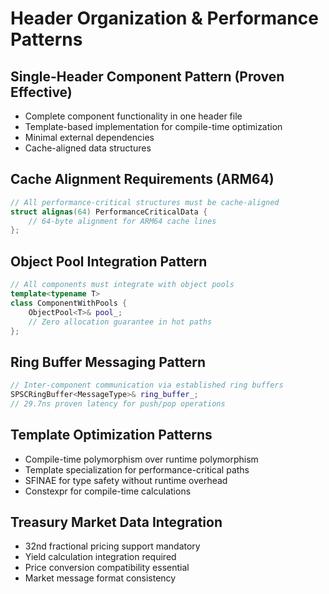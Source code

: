 # Header Organization & Performance Patterns

## Single-Header Component Pattern (Proven Effective)
- Complete component functionality in one header file
- Template-based implementation for compile-time optimization
- Minimal external dependencies
- Cache-aligned data structures

## Cache Alignment Requirements (ARM64)
```cpp
// All performance-critical structures must be cache-aligned
struct alignas(64) PerformanceCriticalData {
    // 64-byte alignment for ARM64 cache lines
};
```

## Object Pool Integration Pattern
```cpp
// All components must integrate with object pools
template<typename T>
class ComponentWithPools {
    ObjectPool<T>& pool_;
    // Zero allocation guarantee in hot paths
};
```

## Ring Buffer Messaging Pattern  
```cpp
// Inter-component communication via established ring buffers
SPSCRingBuffer<MessageType>& ring_buffer_;
// 29.7ns proven latency for push/pop operations
```

## Template Optimization Patterns
- Compile-time polymorphism over runtime polymorphism
- Template specialization for performance-critical paths
- SFINAE for type safety without runtime overhead
- Constexpr for compile-time calculations

## Treasury Market Data Integration
- 32nd fractional pricing support mandatory
- Yield calculation integration required
- Price conversion compatibility essential
- Market message format consistency
